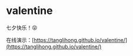 # valentine

七夕快乐！😝

在线演示：[https://tanglihong.github.io/valentine/](https://tanglihong.github.io/valentine/)
